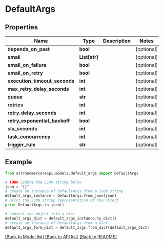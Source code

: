 # DefaultArgs


## Properties
Name | Type | Description | Notes
------------ | ------------- | ------------- | -------------
**depends_on_past** | **bool** |  | [optional] 
**email** | **List[str]** |  | [optional] 
**email_on_failure** | **bool** |  | [optional] 
**email_on_retry** | **bool** |  | [optional] 
**execution_timeout_seconds** | **int** |  | [optional] 
**max_retry_delay_seconds** | **int** |  | [optional] 
**queue** | **str** |  | [optional] 
**retries** | **int** |  | [optional] 
**retry_delay_seconds** | **int** |  | [optional] 
**retry_exponential_backoff** | **bool** |  | [optional] 
**sla_seconds** | **int** |  | [optional] 
**task_concurrency** | **int** |  | [optional] 
**trigger_rule** | **str** |  | [optional] 

## Example

```python
from astronomercoreapi.models.default_args import DefaultArgs

# TODO update the JSON string below
json = "{}"
# create an instance of DefaultArgs from a JSON string
default_args_instance = DefaultArgs.from_json(json)
# print the JSON string representation of the object
print DefaultArgs.to_json()

# convert the object into a dict
default_args_dict = default_args_instance.to_dict()
# create an instance of DefaultArgs from a dict
default_args_form_dict = default_args.from_dict(default_args_dict)
```
[[Back to Model list]](../README.md#documentation-for-models) [[Back to API list]](../README.md#documentation-for-api-endpoints) [[Back to README]](../README.md)


